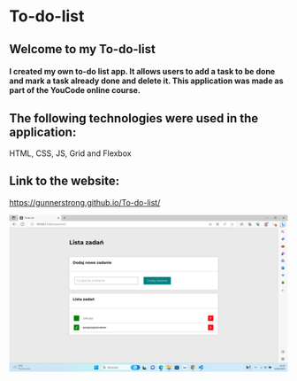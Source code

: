 # To-do-list

## Welcome to my To-do-list

#### I created my own to-do list app. It allows users to add a task to be done and mark a task already done and delete it. This application was made as part of the YouCode online course.

## The following technologies were used in the application: 
HTML, CSS, JS, Grid and Flexbox


## Link to the website:
https://gunnerstrong.github.io/To-do-list/




![zrzut ekranu](https://github.com/GunnerStrong/To-do-list/blob/main/screen.png?raw=true)
